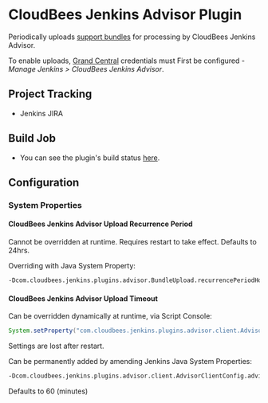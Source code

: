 # CloudBees Jenkins Advisor Plugin

Periodically uploads [support bundles](https://wiki.jenkins.io/display/JENKINS/Support+Core+Plugin) for processing by CloudBees Jenkins Advisor.

To enable uploads, [Grand Central](grandcentral.cloudbees.com) credentials must First be configured - *Manage Jenkins > CloudBees Jenkins Advisor*.

## Project Tracking

* Jenkins JIRA

## Build Job

* You can see the plugin's build status [here](https://ci.jenkins.io/job/Plugins/job/cloudbees-advisor-plugin/).

## Configuration

### System Properties

#### CloudBees Jenkins Advisor Upload Recurrence Period

Cannot be overridden at runtime. Requires restart to take effect. Defaults to 24hrs.

Overriding with Java System Property:

```bash
-Dcom.cloudbees.jenkins.plugins.advisor.BundleUpload.recurrencePeriodHours=1
```

#### CloudBees Jenkins Advisor Upload Timeout

Can be overridden dynamically at runtime, via Script Console:

```java
System.setProperty("com.cloudbees.jenkins.plugins.advisor.client.AdvisorClientConfig.advisorUploadTimeoutMinutes", "120");
```

Settings are lost after restart.

Can be permanently added by amending Jenkins Java System Properties:

```bash
-Dcom.cloudbees.jenkins.plugins.advisor.client.AdvisorClientConfig.advisorUploadTimeoutMinutes=120
```

Defaults to 60 (minutes)

